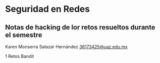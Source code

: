 # Seguridad en Redes

## Notas de hacking de lor retos resueltos durante el semestre 


Karen Monserra Salazar Hernández
36173425@uaz.edu.mx

1 Retos Bandit